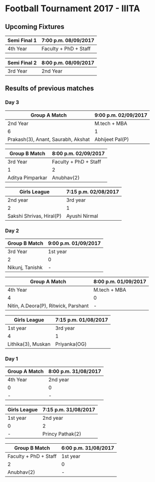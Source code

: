 # Football Tournament 2017 - IIITA

## Upcoming Fixtures
  
  |  Semi Final 1     |    7:00 p.m. 08/09/2017  | 
  |-------------------|--------------------------|
  |  4th Year         |    Faculty + PhD + Staff |
  
  
  
  |  Semi Final 2     |    8:00 p.m. 08/09/2017  | 
  |-------------------|--------------------------|
  |  3rd Year         |    2nd Year |
        
        
        

## Results of previous matches

### Day 3

  |  Group A Match    |    9:00 p.m. 02/09/2017  | 
  |-------------------|--------------------------|
  |  2nd Year         |    M.tech + MBA          |
  |      6            |         1                |
  | Prakash(3), Anant, Saurabh, Akshat |    Abhijeet Pal(P)  |

  |  Group B Match    |    8:00 p.m. 02/09/2017  | 
  |-------------------|--------------------------|
  |  3rd Year         |    Faculty + PhD + Staff |
  |      1            |         2                |
  | Aditya Pimparkar |    Anubhav(2)  |
  
  |  Girls League    |    7:15 p.m. 02/08/2017  | 
  |-------------------|--------------------------|
  |  2nd year         |    3rd year          |
  |      2            |         1                |
  |  Sakshi Shrivas, Hiral(P) |  Ayushi Nirmal  |
  
### Day 2

  |  Group B Match    |    9:00 p.m. 01/09/2017  | 
  |-------------------|--------------------------|
  |  3rd Year         |    1st year          |
  |      2            |         0                |
  | Nikunj, Tanishk |    -  |

  |  Group A Match    |    8:00 p.m. 01/09/2017  | 
  |-------------------|--------------------------|
  |  4th Year         |    M.tech + MBA          |
  |      4            |         0                |
  | Nitin, A.Deora(P), Ritwick, Parshant |    -  |
  
  |  Girls League    |    7:15 p.m. 01/08/2017  | 
  |-------------------|--------------------------|
  |  1st year         |    3rd year          |
  |      4            |         1                |
  |  Lithika(3), Muskan |  Priyanka(OG)  |

### Day 1
  
  |  Group A Match    |    8:00 p.m. 31/08/2017  | 
  |-------------------|--------------------------|
  |  4th Year         |    2nd year          |
  |      0            |         0                |
  | - |    -  |

  |  Girls League    |    7:15 p.m. 31/08/2017  | 
  |-------------------|--------------------------|
  |  1st year         |    2nd year          |
  |      0            |         2                |
  |  - |    Princy Pathak(2)  |

  |  Group B Match    |   6:00 p.m. 31/08/2017   | 
  |-------------------|--------------------------|
  |  Faculty + PhD + Staff  |    1st year        |
  |      2            |         0                |
  | Anubhav(2) |    -  |
